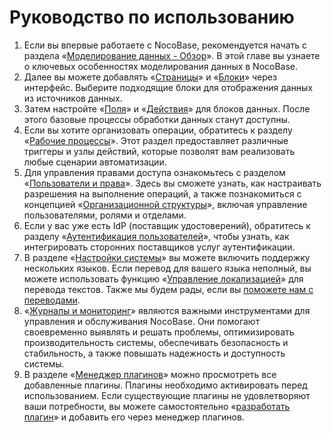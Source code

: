# Руководство по использованию

1. Если вы впервые работаете с NocoBase, рекомендуется начать с раздела «[Моделирование данных - Обзор](/handbook/data-modeling)». В этой главе вы узнаете о ключевых особенностях моделирования данных в NocoBase.
2. Далее вы можете добавлять «[Страницы](/handbook/ui/pages)» и «[Блоки](/handbook/ui/blocks)» через интерфейс. Выберите подходящие блоки для отображения данных из источников данных.
3. Затем настройте «[Поля](/handbook/ui/fields)» и «[Действия](/handbook/ui/actions)» для блоков данных. После этого базовые процессы обработки данных станут доступны.
4. Если вы хотите организовать операции, обратитесь к разделу «[Рабочие процессы](/handbook/workflow)». Этот раздел предоставляет различные триггеры и узлы действий, которые позволят вам реализовать любые сценарии автоматизации.
5. Для управления правами доступа ознакомьтесь с разделом «[Пользователи и права](/handbook/acl)». Здесь вы сможете узнать, как настраивать разрешения на выполнение операций, а также познакомиться с концепцией «[Организационной структуры](/handbook/departments)», включая управление пользователями, ролями и отделами.
6. Если у вас уже есть IdP (поставщик удостоверений), обратитесь к разделу «[Аутентификация пользователей](/handbook/auth)», чтобы узнать, как интегрировать сторонних поставщиков услуг аутентификации.
7. В разделе «[Настройки системы](/handbook/system-settings)» вы можете включить поддержку нескольких языков. Если перевод для вашего языка неполный, вы можете использовать функцию «[Управление локализацией](/handbook/localization-management)» для перевода текстов. Также мы будем рады, если вы [поможете нам с переводами](/welcome/community/translations).
8. «[Журналы и мониторинг](/handbook/logger)» являются важными инструментами для управления и обслуживания NocoBase. Они помогают своевременно выявлять и решать проблемы, оптимизировать производительность системы, обеспечивать безопасность и стабильность, а также повышать надежность и доступность системы.
9. В разделе «[Менеджер плагинов](/handbook/plugin-manager)» можно просмотреть все добавленные плагины. Плагины необходимо активировать перед использованием. Если существующие плагины не удовлетворяют ваши потребности, вы можете самостоятельно «[разработать плагин](/development)» и добавить его через менеджер плагинов.